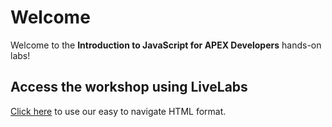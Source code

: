 # Welcome

Welcome to the **Introduction to JavaScript for APEX Developers** hands-on labs!

## Access the workshop using LiveLabs

[Click here](https://apexapps.oracle.com/pls/apex/dbpm/r/livelabs/view-workshop?p180_id=602) to use our easy to navigate HTML format.

